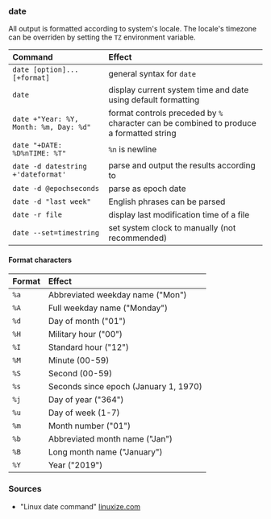 ### date
All output is formatted according to system's locale. The locale's timezone can be overriden by setting the `TZ` environment variable.

Command | Effect
:---    | :---
`date [option]... [+format]` | general syntax for `date`
`date` | display current system time and date using default formatting
`date +"Year: %Y, Month: %m, Day: %d"` | format controls preceded by `%` character can be combined to produce a formatted string
`date "+DATE: %D%nTIME: %T"` | `%n` is newline
`date -d datestring +'dateformat'` | parse <datestring> and output the results according to <dateformat>
`date -d @epochseconds` | parse <epochseconds> as epoch date
`date -d "last week"` | English phrases can be parsed
`date -r file` | display last modification time of a file
`date --set=timestring` | set system clock to <timestring> manually (not recommended)


#### Format characters

Format | Effect
:--- | :---
`%a` | Abbreviated weekday name ("Mon")
`%A` | Full weekday name ("Monday")
`%d` | Day of month ("01")
`%H` | Military hour ("00")
`%I` | Standard hour ("12")
`%M` | Minute (00-59)
`%S` | Second (00-59)
`%s` | Seconds since epoch (January 1, 1970)
`%j` | Day of year ("364")
`%u` | Day of week (1-7)
`%m` | Month number ("01")
`%b` | Abbreviated month name ("Jan")
`%B` | Long month name ("January")
`%Y` | Year ("2019")


### Sources
  - "Linux date command" [linuxize.com](https://linuxize.com/post/linux-date-command/)

